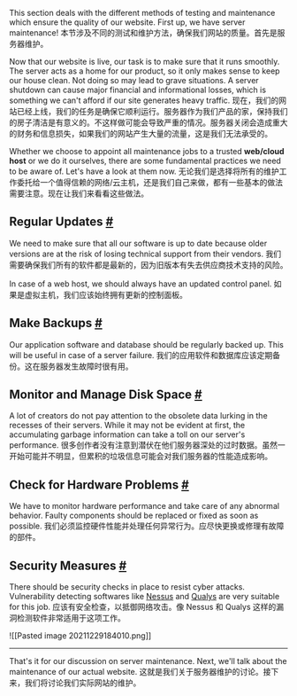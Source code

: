 This section deals with the different methods of testing and maintenance which ensure the quality of our website. First up, we have server maintenance!
本节涉及不同的测试和维护方法，确保我们网站的质量。首先是服务器维护。

Now that our website is live, our task is to make sure that it runs smoothly. The server acts as a home for our product, so it only makes sense to keep our house clean. Not doing so may lead to grave situations. A server shutdown can cause major financial and informational losses, which is something we can't afford if our site generates heavy traffic.
现在，我们的网站已经上线，我们的任务是确保它顺利运行。服务器作为我们产品的家，保持我们的房子清洁是有意义的。不这样做可能会导致严重的情况。服务器关闭会造成重大的财务和信息损失，如果我们的网站产生大量的流量，这是我们无法承受的。

Whether we choose to appoint all maintenance jobs to a trusted **web/cloud host** or we do it ourselves, there are some fundamental practices we need to be aware of. Let's have a look at them now.
无论我们是选择将所有的维护工作委托给一个值得信赖的网络/云主机，还是我们自己来做，都有一些基本的做法需要注意。现在让我们来看看这些做法。

## Regular Updates [#](https://www.educative.io/courses/a-complete-guide-to-launching-your-website-from-local-to-live/B8r3xAvn6oX#Regular-Updates)

We need to make sure that all our software is up to date because older versions are at the risk of losing technical support from their vendors.
我们需要确保我们所有的软件都是最新的，因为旧版本有失去供应商技术支持的风险。

In case of a web host, we should always have an updated control panel.
如果是虚拟主机，我们应该始终拥有更新的控制面板。

## Make Backups [#](https://www.educative.io/courses/a-complete-guide-to-launching-your-website-from-local-to-live/B8r3xAvn6oX#Make-Backups)

Our application software and database should be regularly backed up. This will be useful in case of a server failure.
我们的应用软件和数据库应该定期备份。这在服务器发生故障时很有用。

## Monitor and Manage Disk Space [#](https://www.educative.io/courses/a-complete-guide-to-launching-your-website-from-local-to-live/B8r3xAvn6oX#Monitor-and-Manage-Disk-Space)

A lot of creators do not pay attention to the obsolete data lurking in the recesses of their servers. While it may not be evident at first, the accumulating garbage information can take a toll on our server's performance.
很多创作者没有注意到潜伏在他们服务器深处的过时数据。虽然一开始可能并不明显，但累积的垃圾信息可能会对我们服务器的性能造成影响。

## Check for Hardware Problems [#](https://www.educative.io/courses/a-complete-guide-to-launching-your-website-from-local-to-live/B8r3xAvn6oX#Check-for-Hardware-Problems)

We have to monitor hardware performance and take care of any abnormal behavior. Faulty components should be replaced or fixed as soon as possible.
我们必须监控硬件性能并处理任何异常行为。应尽快更换或修理有故障的部件。

## Security Measures [#](https://www.educative.io/courses/a-complete-guide-to-launching-your-website-from-local-to-live/B8r3xAvn6oX#Security-Measures)

There should be security checks in place to resist cyber attacks. Vulnerability detecting softwares like [Nessus](https://www.tenable.com/products/nessus/nessus-professional) and [Qualys](https://www.qualys.com/) are very suitable for this job.
应该有安全检查，以抵御网络攻击。像 Nessus 和 Qualys 这样的漏洞检测软件非常适用于这项工作。

![[Pasted image 20211229184010.png]]

---

That's it for our discussion on server maintenance. Next, we'll talk about the maintenance of our actual website.
这就是我们关于服务器维护的讨论。接下来，我们将讨论我们实际网站的维护。
